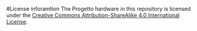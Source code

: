 #License inforamtion
The Progetto hardware in this repository is licensed under the [Creative Commons Attribution-ShareAlike 4.0 International License](http://creativecommons.org/licenses/by-sa/4.0/).
